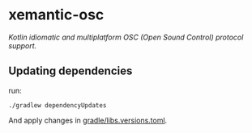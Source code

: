 # xemantic-osc

_Kotlin idiomatic and multiplatform OSC (Open Sound Control) protocol support._

## Updating dependencies

run:

```shell
./gradlew dependencyUpdates
```

And apply changes in [gradle/libs.versions.toml](gradle/libs.versions.toml).
